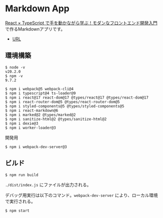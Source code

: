 # Markdown App

[React × TypeScript で手を動かながら学ぶ！モダンなフロントエンド開発入門](https://www.techpit.jp/courses/111)で作るMarkdownアプリです。

* [URL](https://okuzawats.github.io/markdownapp/)

## 環境構築

```console
$ node -v
v20.2.0
$ npm -v
9.7.2
```

```console
$ npm i webpack@5 webpack-cli@4
$ npm i typescript@4 ts-loader@9
$ npm i react@17 react-dom@17 @types/react@17 @types/react-dom@17
$ npm i react-router-dom@5 @types/react-router-dom@5
$ npm i styled-components@5 @types/styled-components@5
$ npm i react-markdown@6
$ npm i marked@2 @types/marked@2
$ npm i sanitize-html@2 @types/sanitize-html@2
$ npm i dexie@3
$ npm i worker-loader@3
```

開発用

```console
$ npm i webpack-dev-server@3
```

## ビルド

```console
$ npm run build
```
`./dist/index.js` にファイルが出力される。

デバッグ用実行は以下のコマンド。`webpack-dev-server` により、ローカル環境で実行される。

```console
$ npm start
```
